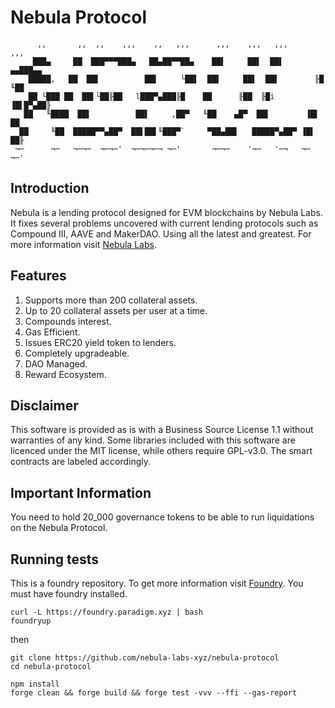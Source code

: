 # Nebula Protocol

```
      ,,       ,,  ,,    ,,,    ,,   ,,,      ,,,    ,,,   ,,,          ,,,
     ███▄     ██  ███▀▀▀███▄   ██▄██▀▀██▄    ██▌     ██▌  ██▌        ▄▄███▄▄
    █████,   ██  ██▌          ██▌     └██▌  ██▌     ██▌  ██▌        ╟█   ╙██
    ██ └███ ██  ██▌└██╟██   l███▀▄███╟█    ██      ╟██  ╟█i        ▐█▌█▀▄██╟
   ██   ╙████  ██▌          ██▌     ,██▀   ╙██    ▄█▀  ██▌        ▐█▌    ██
  ██     ╙██  █████▀▀▄██▀  ██▌██▌╙███▀`     ▀██▄██▌   █████▀▄██▀ ▐█▌    ██╟
 ¬─      ¬─   ¬─¬─  ¬─¬─'  ¬─¬─¬─¬ ¬─'       ¬─¬─    '¬─   '─¬   ¬─     ¬─'
```

## Introduction

Nebula is a lending protocol designed for EVM blockchains by Nebula Labs.
It fixes several problems uncovered with current lending protocols such as
Compound III, AAVE and MakerDAO. Using all the latest and greatest.
For more information visit [Nebula Labs](https://nebula-labs.xyz).

## Features

1. Supports more than 200 collateral assets.
2. Up to 20 collateral assets per user at a time.
3. Compounds interest.
4. Gas Efficient.
5. Issues ERC20 yield token to lenders.
6. Completely upgradeable.
7. DAO Managed.
8. Reward Ecosystem.

## Disclaimer

This software is provided as is with a Business Source License 1.1 without warranties of any kind.
Some libraries included with this software are licenced under the MIT license, while others
require GPL-v3.0. The smart contracts are labeled accordingly.

## Important Information

You need to hold 20_000 governance tokens to be able to run liquidations on the Nebula Protocol.

## Running tests

This is a foundry repository. To get more information visit [Foundry](https://github.com/foundry-rs/foundry/blob/master/foundryup/README.md).
You must have foundry installed.

```
curl -L https://foundry.paradigm.xyz | bash
foundryup
```

then

```
git clone https://github.com/nebula-labs-xyz/nebula-protocol
cd nebula-protocol

npm install
forge clean && forge build && forge test -vvv --ffi --gas-report
```
